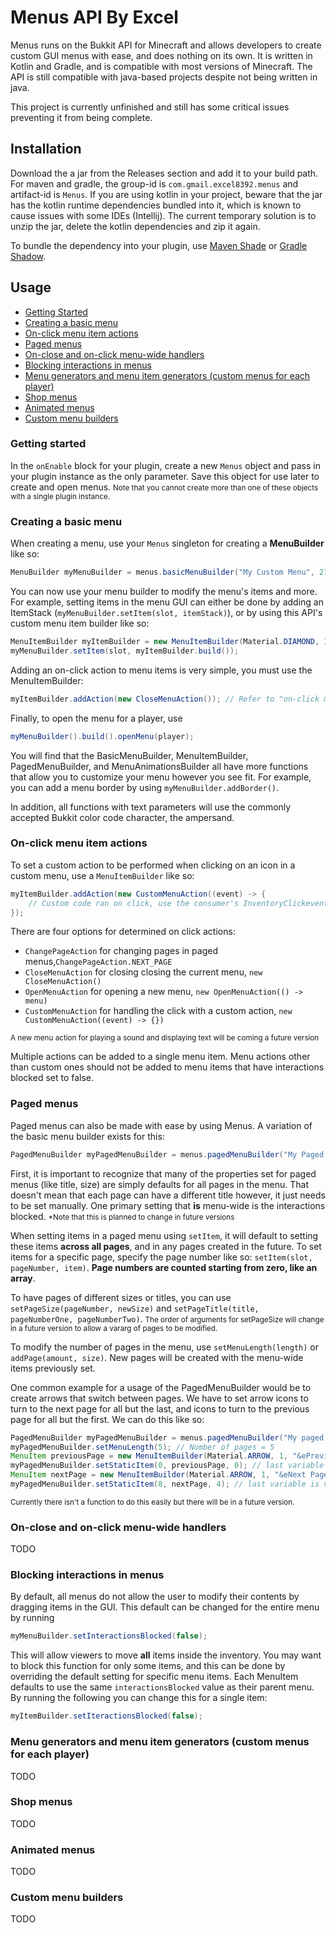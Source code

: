 # Menus API By Excel

Menus runs on the Bukkit API for Minecraft and allows developers to create custom GUI menus with ease, and does nothing on its own. It is written in Kotlin and Gradle, and is compatible with most versions of Minecraft. The API is still compatible with java-based projects despite not being written in java.

This project is currently unfinished and still has some critical issues preventing it from being complete.


## Installation

Download the a jar from the Releases section and add it to your build path. For maven and gradle, the group-id is `com.gmail.excel8392.menus` and artifact-id is `Menus`. If you are using kotlin in your project, beware that the jar has the kotlin runtime dependencies bundled into it, which is known to cause issues with some IDEs (Intellij). The current temporary solution is to unzip the jar, delete the kotlin dependencies and zip it again.

To bundle the dependency into your plugin, use [Maven Shade](https://maven.apache.org/plugins/maven-shade-plugin/) or [Gradle Shadow](https://github.com/johnrengelman/shadow).

## Usage

- [Getting Started](https://github.com/Excel619/Menus#getting-started)
- [Creating a basic menu](https://github.com/Excel619/Menus#creating-a-basic-menu)
- [On-click menu item actions](https://github.com/Excel619/Menus#on-click-menu-item-actions)
- [Paged menus](https://github.com/Excel619/Menus#paged-menus)
- [On-close and on-click menu-wide handlers](https://github.com/Excel619/Menus#on-close-and-on-click-menu-wide-handlers)
- [Blocking interactions in menus](https://github.com/Excel619/Menus#blocking-interactions-in-menus)
- [Menu generators and menu item generators (custom menus for each player)](https://github.com/Excel619/Menus#menu-generators-and-menu-item-generators)
- [Shop menus](https://github.com/Excel619/Menus#shop-menus)
- [Animated menus](https://github.com/Excel619/Menus#animated-menus)
- [Custom menu builders](https://github.com/Excel619/Menus#custom-menu-builders)

### Getting started
In the `onEnable` block for your plugin, create a new `Menus` object and pass in your plugin instance as the only parameter. Save this object for use later to create and open menus.
<small>Note that you cannot create more than one of these objects with a single plugin instance.</small>

### Creating a basic menu
When creating a menu, use your `Menus` singleton for creating a **MenuBuilder** like so:
```java
MenuBuilder myMenuBuilder = menus.basicMenuBuilder("My Custom Menu", 27); // Menu title and size
```
You can now use your menu builder to modify the menu's items and more.  For example, setting items in the menu GUI can either be done by adding an ItemStack (`myMenuBuilder.setItem(slot, itemStack)`), or by using this API's custom menu item builder like so:
```java
MenuItemBuilder myItemBuilder = new MenuItemBuilder(Material.DIAMOND, 1, "&6Color Coded Name", "&7Optional vararg lore"); // material, amount, name, lore
myMenuBuilder.setItem(slot, myItemBuilder.build());
```
Adding an on-click action to menu items is very simple, you must use the MenuItemBuilder:
```java
myItemBuilder.addAction(new CloseMenuAction()); // Refer to "on-click menu item actions" for more options
```
Finally, to open the menu for a player, use
```java
myMenuBuilder().build().openMenu(player);
```
You will find that the BasicMenuBuilder, MenuItemBuilder, PagedMenuBuilder, and MenuAnimationsBuilder all have more functions that allow you to customize your menu however you see fit. For example, you can add a menu border by using `myMenuBuilder.addBorder()`.

 In addition, all functions with text parameters will use the commonly accepted Bukkit color code character, the ampersand.

### On-click menu item actions
To set a custom action to be performed when clicking on an icon in a custom menu, use a `MenuItemBuilder` like so:
```java
myItemBuilder.addAction(new CustomMenuAction((event) -> {
    // Custom code ran on click, use the consumer's InventoryClickevent.
}); 
```
There are four options for determined on click actions: 
- `ChangePageAction` for changing pages in paged menus,`ChangePageAction.NEXT_PAGE`
- `CloseMenuAction` for closing closing the current menu, `new CloseMenuAction()`
- `OpenMenuAction` for opening a new menu, `new OpenMenuAction(() -> menu)`
- `CustomMenuAction` for handling the click with a custom action, `new CustomMenuAction((event) -> {})`

<small>A new menu action for playing a sound and displaying text will be coming a future version</small>

Multiple actions can be added to a single menu item. Menu actions other than custom ones should not be added to menu items that have interactions blocked set to false.

### Paged menus
Paged menus can also be made with ease by using Menus. A variation of the basic menu builder exists for this:
```java
PagedMenuBuilder myPagedMenuBuilder = menus.pagedMenuBuilder("My Paged Menu", 27); // Title, size
```
First, it is important to recognize that many of the properties set for paged menus (like title, size) are simply defaults for all pages in the menu. That doesn't mean that each page can have a different title however, it just needs to be set manually. One primary setting that **is** menu-wide is the interactions blocked. <small>*Note that this is planned to change in future versions</small>

When setting items in a paged menu using `setItem`, it will default to setting these items **across all pages**, and in any pages created in the future. To set items for a specific page, specify the page number like so: `setItem(slot, pageNumber, item)`. **Page numbers are counted starting from zero, like an array**.

To have pages of different sizes or titles, you can use `setPageSize(pageNumber, newSize)` and `setPageTitle(title, pageNumberOne, pageNumberTwo)`. <small>The order of arguments for setPageSize will change in a future version to allow a vararg of pages to be modified.</small>

To modify the number of pages in the menu, use `setMenuLength(length)` or `addPage(amount, size)`. New pages will be created with the menu-wide items previously set.

One common example for a usage of the PagedMenuBuilder would be to create arrows that switch between pages. We have to set arrow icons to turn to the next page for all but the last, and icons to turn to the previous page for all but the first. We can do this like so: 
```java
PagedMenuBuilder myPagedMenuBuilder = menus.pagedMenuBuilder("My paged menu", 27);
myPagedMenuBuilder.setMenuLength(5); // Number of pages = 5
MenuItem previousPage = new MenuItemBuilder(Material.ARROW, 1, "&ePrevious Page").addAction(ChangePageAction.PREVIOUS_PAGE).build();
myPagedMenuBuilder.setStaticItem(0, previousPage, 0); // last variable is vararg of page numbers to exclude
MenuItem nextPage = new MenuItemBuilder(Material.ARROW, 1, "&eNext Page").addAction(ChangePageAction.NEXT_PAGE).build();
myPagedMenuBuilder.setStaticItem(8, nextPage, 4); // last variable is vararg of page numbers to exclude
```

<small>Currently there isn't a function to do this easily but there will be in a future version.</small> 


### On-close and on-click menu-wide handlers
TODO

### Blocking interactions in menus
By default, all menus do not allow the user to modify their contents by dragging items in the GUI. This default can be changed for the entire menu by running 
```java
myMenuBuilder.setInteractionsBlocked(false);
```
This will allow viewers to move **all** items inside the inventory. You may want to block this function for only some items, and this can be done by overriding the default setting for specific menu items. Each MenuItem defaults to use the same `interactionsBlocked` value as their parent menu. By running the following you can change this for a single item: 
```java
myItemBuilder.setIteractionsBlocked(false);
```

### Menu generators and menu item generators (custom menus for each player)
TODO

### Shop menus
TODO

### Animated menus
TODO

### Custom menu builders
TODO
